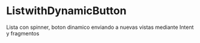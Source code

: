 # ListwithDynamicButton
Lista con spinner, boton dinamico enviando a nuevas vistas mediante Intent y fragmentos
